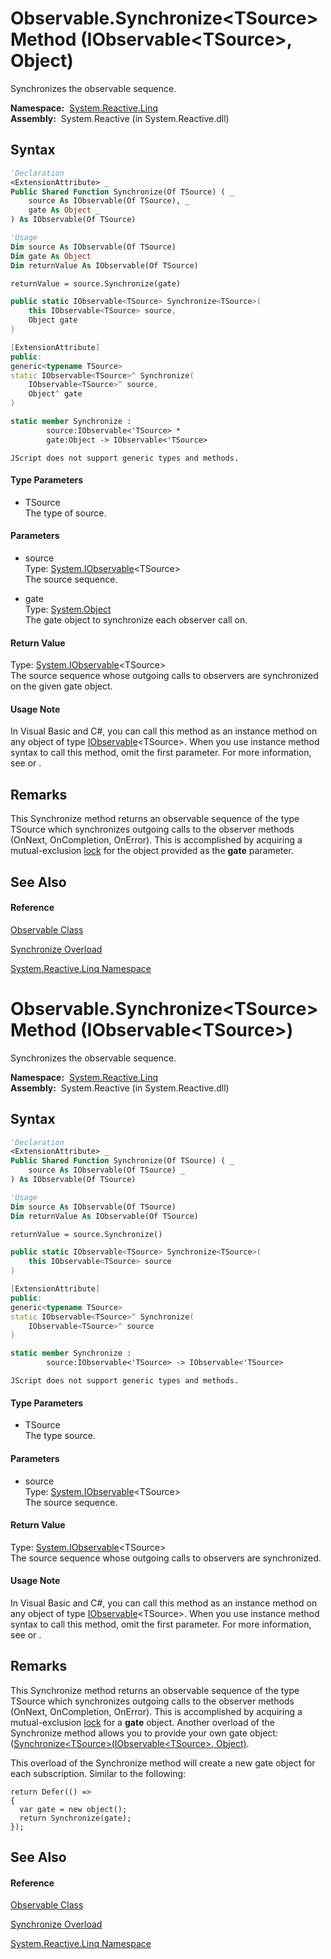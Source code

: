# Observable.Synchronize\<TSource\> Method (IObservable\<TSource\>, Object)

Synchronizes the observable sequence.

**Namespace:**  [System.Reactive.Linq](System.Reactive.Linq\System.Reactive.Linq.md)  
**Assembly:**  System.Reactive (in System.Reactive.dll)

## Syntax

```vb
'Declaration
<ExtensionAttribute> _
Public Shared Function Synchronize(Of TSource) ( _
    source As IObservable(Of TSource), _
    gate As Object _
) As IObservable(Of TSource)
```

```vb
'Usage
Dim source As IObservable(Of TSource)
Dim gate As Object
Dim returnValue As IObservable(Of TSource)

returnValue = source.Synchronize(gate)
```

```csharp
public static IObservable<TSource> Synchronize<TSource>(
    this IObservable<TSource> source,
    Object gate
)
```

```c++
[ExtensionAttribute]
public:
generic<typename TSource>
static IObservable<TSource>^ Synchronize(
    IObservable<TSource>^ source, 
    Object^ gate
)
```

```fsharp
static member Synchronize : 
        source:IObservable<'TSource> * 
        gate:Object -> IObservable<'TSource> 
```

```jscript
JScript does not support generic types and methods.
```

#### Type Parameters

- TSource  
  The type of source.

#### Parameters

- source  
  Type: [System.IObservable](https://msdn.microsoft.com/en-us/library/Dd990377)\<TSource\>  
  The source sequence.

- gate  
  Type: [System.Object](https://msdn.microsoft.com/en-us/library/e5kfa45b)  
  The gate object to synchronize each observer call on.

#### Return Value

Type: [System.IObservable](https://msdn.microsoft.com/en-us/library/Dd990377)\<TSource\>  
The source sequence whose outgoing calls to observers are synchronized on the given gate object.

#### Usage Note

In Visual Basic and C\#, you can call this method as an instance method on any object of type [IObservable](https://msdn.microsoft.com/en-us/library/Dd990377)\<TSource\>. When you use instance method syntax to call this method, omit the first parameter. For more information, see [](https://msdn.microsoft.com/en-us/library/Bb384936) or [](https://msdn.microsoft.com/en-us/library/Bb383977).

## Remarks

This Synchronize method returns an observable sequence of the type TSource which synchronizes outgoing calls to the observer methods (OnNext, OnCompletion, OnError). This is accomplished by acquiring a mutual-exclusion [lock](http://go.microsoft.com/fwlink/?linkid=221631) for the object provided as the **gate** parameter.

## See Also

#### Reference

[Observable Class](Observable\Observable.md)

[Synchronize Overload](Synchronize\Observable.Synchronize.md)

[System.Reactive.Linq Namespace](System.Reactive.Linq\System.Reactive.Linq.md)

# Observable.Synchronize\<TSource\> Method (IObservable\<TSource\>)

Synchronizes the observable sequence.

**Namespace:**  [System.Reactive.Linq](System.Reactive.Linq\System.Reactive.Linq.md)  
**Assembly:**  System.Reactive (in System.Reactive.dll)

## Syntax

```vb
'Declaration
<ExtensionAttribute> _
Public Shared Function Synchronize(Of TSource) ( _
    source As IObservable(Of TSource) _
) As IObservable(Of TSource)
```

```vb
'Usage
Dim source As IObservable(Of TSource)
Dim returnValue As IObservable(Of TSource)

returnValue = source.Synchronize()
```

```csharp
public static IObservable<TSource> Synchronize<TSource>(
    this IObservable<TSource> source
)
```

```c++
[ExtensionAttribute]
public:
generic<typename TSource>
static IObservable<TSource>^ Synchronize(
    IObservable<TSource>^ source
)
```

```fsharp
static member Synchronize : 
        source:IObservable<'TSource> -> IObservable<'TSource> 
```

```jscript
JScript does not support generic types and methods.
```

#### Type Parameters

- TSource  
  The type source.

#### Parameters

- source  
  Type: [System.IObservable](https://msdn.microsoft.com/en-us/library/Dd990377)\<TSource\>  
  The source sequence.

#### Return Value

Type: [System.IObservable](https://msdn.microsoft.com/en-us/library/Dd990377)\<TSource\>  
The source sequence whose outgoing calls to observers are synchronized.

#### Usage Note

In Visual Basic and C\#, you can call this method as an instance method on any object of type [IObservable](https://msdn.microsoft.com/en-us/library/Dd990377)\<TSource\>. When you use instance method syntax to call this method, omit the first parameter. For more information, see [](https://msdn.microsoft.com/en-us/library/Bb384936) or [](https://msdn.microsoft.com/en-us/library/Bb383977).

## Remarks

This Synchronize method returns an observable sequence of the type TSource which synchronizes outgoing calls to the observer methods (OnNext, OnCompletion, OnError). This is accomplished by acquiring a mutual-exclusion [lock](http://go.microsoft.com/fwlink/?linkid=221631) for a **gate** object. Another overload of the Synchronize method allows you to provide your own gate object: ([Synchronize\<TSource\>(IObservable\<TSource\>, Object)](https://msdn.microsoft.com/en-us/library/m:system.reactive.linq.observable.synchronize%60%601(system.iobservable%7b%60%600%7d%2csystem.object)(v=VS.103)).

This overload of the Synchronize method will create a new gate object for each subscription. Similar to the following:

    return Defer(() =>
    {
      var gate = new object();
      return Synchronize(gate);
    });

## See Also

#### Reference

[Observable Class](Observable\Observable.md)

[Synchronize Overload](Synchronize\Observable.Synchronize.md)

[System.Reactive.Linq Namespace](System.Reactive.Linq\System.Reactive.Linq.md)

